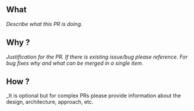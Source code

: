 ## What
_Describe what this PR is doing._ 

## Why ?
_Justification for the PR. If there is existing issue/bug please reference. For
bug fixes why and what can be merged in a single item._

## How ?
_It is optional but for complex PRs please provide information about the design,
architecture, approach, etc.
